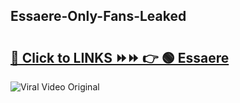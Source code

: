 
 ## Essaere-Only-Fans-Leaked

# <h2><a href="https://clipsfans.com/Essaere&ref=git">🔗 Click to LINKS ⏩⏩ 👉 🟢 Essaere </a></h2>

<a href="https://clipsfans.com/Essaere&ref=git" rel="nofollow" data-target="animated-image.originalLink"><img src="https://i.ibb.co.com/xMMVF88/686577567.gif" alt="Viral Video Original" style="max-width: 100%; display: inline-block;" data-target="animated-image.originalImage"></a>
